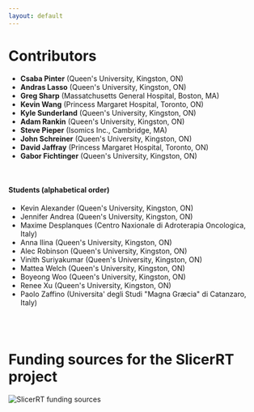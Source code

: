 ```yaml
---
layout: default
---
```

# Contributors

*   __Csaba Pinter__ (Queen's University, Kingston, ON)
*   __Andras Lasso__ (Queen's University, Kingston, ON)
*   __Greg Sharp__ (Massatchusetts General Hospital, Boston, MA)
*   __Kevin Wang__ (Princess Margaret Hospital, Toronto, ON)
*   __Kyle Sunderland__ (Queen's University, Kingston, ON)
*   __Adam Rankin__ (Queen's University, Kingston, ON)
*   __Steve Pieper__ (Isomics Inc., Cambridge, MA)
*   __John Schreiner__ (Queen's University, Kingston, ON)
*   __David Jaffray__ (Princess Margaret Hospital, Toronto, ON)
*   __Gabor Fichtinger__ (Queen's University, Kingston, ON)

<br>

#### Students (alphabetical order)

*   Kevin Alexander (Queen's University, Kingston, ON)
*   Jennifer Andrea (Queen's University, Kingston, ON)
*   Maxime Desplanques (Centro Naxionale di Adroterapia Oncologica, Italy)
*   Anna Ilina (Queen's University, Kingston, ON)
*   Alec Robinson (Queen's University, Kingston, ON)
*   Vinith Suriyakumar (Queen's University, Kingston, ON)
*   Mattea Welch (Queen's University, Kingston, ON)
*   Boyeong Woo (Queen's University, Kingston, ON)
*   Renee Xu (Queen's University, Kingston, ON)
*   Paolo Zaffino (Universita' degli Studi "Magna Græcia" di Catanzaro, Italy)

<br>
<br>

# Funding sources for the SlicerRT project
![SlicerRT funding sources](http://www.slicer.org/slicerWiki/images/4/40/SlicerRtFundingSources.png)
